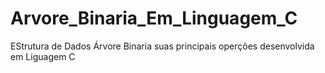 # Arvore_Binaria_Em_Linguagem_C
 EStrutura de Dados Árvore Binaria suas principais operções desenvolvida em Liguagem C
